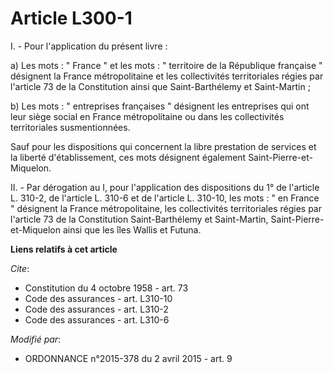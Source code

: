 # Article L300-1

I. - Pour l'application du présent livre : 

a) Les mots : " France " et les mots : " territoire de la République française " désignent la France métropolitaine et les
collectivités territoriales régies par l'article 73 de la Constitution ainsi que Saint-Barthélemy et Saint-Martin ; 

b) Les mots : " entreprises françaises " désignent les entreprises qui ont leur siège social en France métropolitaine ou dans
les collectivités territoriales susmentionnées. 

Sauf pour les dispositions qui concernent la libre prestation de services et la liberté d'établissement, ces mots désignent
également  Saint-Pierre-et-Miquelon. 

II. - Par dérogation au I, pour l'application des dispositions du 1° de l'article L. 310-2, de l'article L. 310-6 et de
l'article L. 310-10, les mots : " en France " désignent la France métropolitaine, les collectivités territoriales régies par
l'article 73 de la Constitution Saint-Barthélemy et Saint-Martin, Saint-Pierre-et-Miquelon ainsi que les îles Wallis et
Futuna.

**Liens relatifs à cet article**

_Cite_:

  - Constitution du 4 octobre 1958 - art. 73
  - Code des assurances - art. L310-10
  - Code des assurances - art. L310-2
  - Code des assurances - art. L310-6

_Modifié par_:

  - ORDONNANCE n°2015-378 du 2 avril 2015 - art. 9
